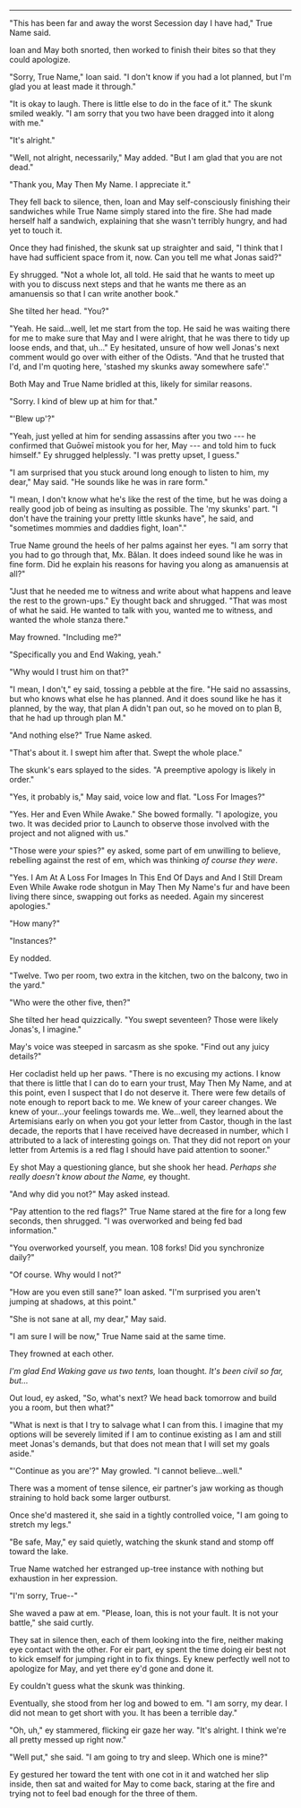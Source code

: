 -----

"This has been far and away the worst Secession day I have had," True Name said.

Ioan and May both snorted, then worked to finish their bites so that they could apologize.

"Sorry, True Name," Ioan said. "I don't know if you had a lot planned, but I'm glad you at least made it through."

"It is okay to laugh. There is little else to do in the face of it." The skunk smiled weakly. "I am sorry that you two have been dragged into it along with me."

"It's alright."

"Well, not alright, necessarily," May added. "But I am glad that you are not dead."

"Thank you, May Then My Name. I appreciate it."

They fell back to silence, then, Ioan and May self-consciously finishing their sandwiches while True Name simply stared into the fire. She had made herself half a sandwich, explaining that she wasn't terribly hungry, and had yet to touch it.

Once they had finished, the skunk sat up straighter and said, "I think that I have had sufficient space from it, now. Can you tell me what Jonas said?"

Ey shrugged. "Not a whole lot, all told. He said that he wants to meet up with you to discuss next steps and that he wants me there as an amanuensis so that I can write another book."

She tilted her head. "You?"

"Yeah. He said...well, let me start from the top. He said he was waiting there for me to make sure that May and I were alright, that he was there to tidy up loose ends, and that, uh..." Ey hesitated, unsure of how well Jonas's next comment would go over with either of the Odists. "And that he trusted that I'd, and I'm quoting here, 'stashed my skunks away somewhere safe'."

Both May and True Name bridled at this, likely for similar reasons.

"Sorry. I kind of blew up at him for that."

"'Blew up'?"

"Yeah, just yelled at him for sending assassins after you two --- he confirmed that Guōweī mistook you for her, May --- and told him to fuck himself." Ey shrugged helplessly. "I was pretty upset, I guess."

"I am surprised that you stuck around long enough to listen to him, my dear," May said. "He sounds like he was in rare form."

"I mean, I don't know what he's like the rest of the time, but he was doing a really good job of being as insulting as possible. The 'my skunks' part. "I don't have the training your pretty little skunks have", he said, and "sometimes mommies and daddies fight, Ioan"."

True Name ground the heels of her palms against her eyes. "I am sorry that you had to go through that, Mx. Bălan. It does indeed sound like he was in fine form. Did he explain his reasons for having you along as amanuensis at all?"

"Just that he needed me to witness and write about what happens and leave the rest to the grown-ups." Ey thought back and shrugged. "That was most of what he said. He wanted to talk with you, wanted me to witness, and wanted the whole stanza there."

May frowned. "Including me?"

"Specifically you and End Waking, yeah."

"Why would I trust him on that?"

"I mean, I don't," ey said, tossing a pebble at the fire. "He said no assassins, but who knows what else he has planned. And it does sound like he has it planned, by the way, that plan A didn't pan out, so he moved on to plan B, that he had up through plan M."

"And nothing else?" True Name asked.

"That's about it. I swept him after that. Swept the whole place."

The skunk's ears splayed to the sides. "A preemptive apology is likely in order."

"Yes, it probably is," May said, voice low and flat. "Loss For Images?"

"Yes. Her and Even While Awake." She bowed formally. "I apologize, you two. It was decided prior to Launch to observe those involved with the project and not aligned with us."

"Those were *your* spies?" ey asked, some part of em unwilling to believe, rebelling against the rest of em, which was thinking *of course they were*.

"Yes. I Am At A Loss For Images In This End Of Days and And I Still Dream Even While Awake rode shotgun in May Then My Name's fur and have been living there since, swapping out forks as needed. Again my sincerest apologies."

"How many?"

"Instances?"

Ey nodded.

"Twelve. Two per room, two extra in the kitchen, two on the balcony, two in the yard."

"Who were the other five, then?"

She tilted her head quizzically. "You swept seventeen? Those were likely Jonas's, I imagine."

May's voice was steeped in sarcasm as she spoke. "Find out any juicy details?"

Her cocladist held up her paws. "There is no excusing my actions. I know that there is little that I can do to earn your trust, May Then My Name, and at this point, even I suspect that I do not deserve it. There were few details of note enough to report back to me. We knew of your career changes. We knew of your...your feelings towards me. We...well, they learned about the Artemisians early on when you got your letter from Castor, though in the last decade, the reports that I have received have decreased in number, which I attributed to a lack of interesting goings on. That they did not report on your letter from Artemis is a red flag I should have paid attention to sooner."

Ey shot May a questioning glance, but she shook her head. *Perhaps she really doesn't know about the Name,* ey thought.

"And why did you not?" May asked instead.

"Pay attention to the red flags?" True Name stared at the fire for a long few seconds, then shrugged. "I was overworked and being fed bad information."

"You overworked yourself, you mean. 108 forks! Did you synchronize daily?"

"Of course. Why would I not?"

"How are you even still sane?" Ioan asked. "I'm surprised you aren't jumping at shadows, at this point."

"She is not sane at all, my dear," May said.

"I am sure I will be now," True Name said at the same time.

They frowned at each other.

*I'm glad End Waking gave us two tents,* Ioan thought. *It's been civil so far, but...*

Out loud, ey asked, "So, what's next? We head back tomorrow and build you a room, but then what?"

"What is next is that I try to salvage what I can from this. I imagine that my options will be severely limited if I am to continue existing as I am and still meet Jonas's demands, but that does not mean that I will set my goals aside."

"'Continue as you are'?" May growled. "I cannot believe...well."

There was a moment of tense silence, eir partner's jaw working as though straining to hold back some larger outburst.

Once she'd mastered it, she said in a tightly controlled voice, "I am going to stretch my legs."

"Be safe, May," ey said quietly, watching the skunk stand and stomp off toward the lake.

True Name watched her estranged up-tree instance with nothing but exhaustion in her expression.

"I'm sorry, True--"

She waved a paw at em. "Please, Ioan, this is not your fault. It is not your battle," she said curtly.

They sat in silence then, each of them looking into the fire, neither making eye contact with the other. For eir part, ey spent the time doing eir best not to kick emself for jumping right in to fix things. Ey knew perfectly well not to apologize for May, and yet there ey'd gone and done it.

Ey couldn't guess what the skunk was thinking.

Eventually, she stood from her log and bowed to em. "I am sorry, my dear. I did not mean to get short with you. It has been a terrible day."

"Oh, uh," ey stammered, flicking eir gaze her way. "It's alright. I think we're all pretty messed up right now."

"Well put," she said. "I am going to try and sleep. Which one is mine?"

Ey gestured her toward the tent with one cot in it and watched her slip inside, then sat and waited for May to come back, staring at the fire and trying not to feel bad enough for the three of them. 


